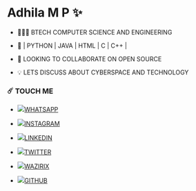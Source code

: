 # Adhila M P ✨

- 👩🏻‍💻 BTECH COMPUTER SCIENCE AND ENGINEERING 

- 💎 | PYTHON | JAVA | HTML | C | C++ |

- 🔗 LOOKING TO COLLABORATE ON OPEN SOURCE

- 💡 LETS DISCUSS ABOUT CYBERSPACE AND TECHNOLOGY

### ☄️ TOUCH ME
 * <img src="https://img.icons8.com/clouds/25/000000/whatsapp.png"/>[WHATSAPP](https://wa.me/916235124498/?text=This_is_from_git.)
 
 * <img src="https://img.icons8.com/clouds/25/000000/instagram-new--v2.png"/>[INSTAGRAM](https://instagram.com/__devil__quinn__/)
 
 * <img src="https://img.icons8.com/clouds/25/000000/linkedin.png"/>[LINKEDIN](https://www.linkedin.com/in/adhila-m-p-44a9a6229/)
 
 * <img src="https://img.icons8.com/clouds/25/000000/twitter-circled.png"/>[TWITTER](https://twitter.com/_herzone_)
 
 * <img src="https://img.icons8.com/material-sharp/20/000000/crown.png"/>[WAZIRIX](https://nft.wazirx.org/HERZONE/)
 
 * <img src="https://img.icons8.com/clouds/25/000000/github.png"/>[GITHUB](https://github.com/adhilasafir)
 
